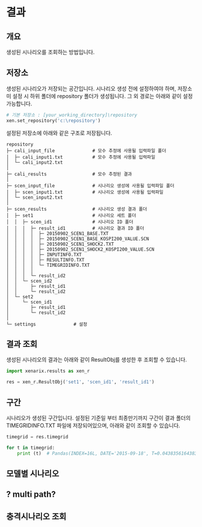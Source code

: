 # 결과

## 개요

생성된 시나리오를 조회하는 방법입니다.

## 저장소

생성된 시나리오가 저장되는 공간입니다. 시나리오 생성 전에 설정하여야 하며, 저장소 미 설정 시 하위 폴더에 repository 폴더가 생성됩니다. 그 외 경로는 아래와 같이 설정 가능합니다.

``` python
# 기본 저장소 : [your_working_directory]\repository
xen.set_repository('c:\repository')
```

설정된 저장소에 아래와 같은 구조로 저장됩니다.

```
repository
├─ cali_input_file              # 모수 추정에 사용될 입력파일 폴더
│  ├─ cali_input1.txt           # 모수 추정에 사용될 입력파일
│  └─ cali_input2.txt    
│
├─ cali_results                 # 모수 추정된 결과
│
├─ scen_input_file              # 시나리오 생성에 사용될 입력파일 폴더
│  ├─ scen_input1.txt           # 시나리오 생성에 사용될 입력파일
│  └─ scen_input2.txt    
│
├─ scen_results                 # 시나리오 생성 결과 폴더
│  ├─ set1                      # 시나리오 세트 폴더
│  │  ├─ scen_id1               # 시나리오 ID 폴더
│  │  │  ├─ result_id1          # 시나리오 결과 ID 폴더
│  │  │  │  ├─ 20150902_SCEN1_BASE.TXT   
│  │  │  │  ├─ 20150902_SCEN1_BASE_KOSPI200_VALUE.SCN  
│  │  │  │  ├─ 20150902_SCEN1_SHOCK2.TXT   
│  │  │  │  ├─ 20150902_SCEN1_SHOCK2_KOSPI200_VALUE.SCN  
│  │  │  │  ├─ INPUTINFO.TXT  
│  │  │  │  ├─ RESULTINFO.TXT  
│  │  │  │  └─ TIMEGRIDINFO.TXT  
│  │  │  │ 
│  │  │  └─ result_id2   
│  │  └─ scen_id2       
│  │     ├─ result_id1
│  │     └─ result_id2
│  └─ set2
│     └─ scen_id1
│        ├─ result_id1
│        └─ result_id2
│
└─ settings              # 설정
```

## 결과 조회

생성된 시나리오의 결과는 아래와 같이 ResultObj를 생성한 후 조회할 수 있습니다.

```python
import xenarix.results as xen_r

res = xen_r.ResultObj('set1', 'scen_id1', 'result_id1')
```

## 구간

시나리오가 생성된 구간입니다. 설정된 기준일 부터 최종만기까지 구간이 결과 폴더의 TIMEGRIDINFO.TXT 파일에 저장되어있으며, 아래와 같이 조회할 수 있습니다. 

```python
timegrid = res.timegrid

for t in timegrid:
    print (t)  # Pandas(INDEX=16L, DATE='2015-09-18', T=0.043835616438356005, DT=0.0027397260273970005)

```

## 모델별 시나리오

## ? multi path?

## 충격시나리오 조회


